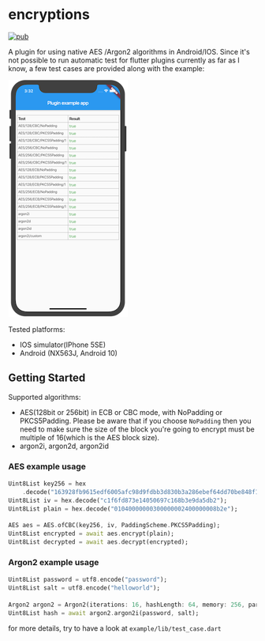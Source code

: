 # encryptions
[![pub](https://img.shields.io/pub/v/encryptions)](https://pub.dev/packages/encryptions)

A plugin for using native AES /Argon2 algorithms in Android/IOS. Since it's not possible to run automatic test for flutter plugins currently as far as I know, a few test cases are provided along with the example:

![Test report](report-ios.png)

Tested platforms:

* IOS simulator(IPhone 5SE)
* Android (NX563J, Android 10)

## Getting Started

Supported algorithms:

* AES(128bit or 256bit) in ECB or CBC mode,  with NoPadding or PKCS5Padding. Please be aware that if you choose `NoPadding` then you need to make sure the size of the block you're going to encrypt must be multiple of 16(which is the AES block size).
* argon2i, argon2d, argon2id

### AES example usage

```dart
Uint8List key256 = hex
    .decode("163928fb9615edf6005afc98d9fdbb3d830b3a286ebef64dd70be848f17bf9cc");
Uint8List iv = hex.decode("c1f6fd873e14050697c168b3e9da5db2");
Uint8List plain = hex.decode("01040000000300000002400000008b2e");

AES aes = AES.ofCBC(key256, iv, PaddingScheme.PKCS5Padding);
Uint8List encrypted = await aes.encrypt(plain);
Uint8List decrypted = await aes.decrypt(encrypted);
```

### Argon2 example usage

```dart
Uint8List password = utf8.encode("password");
Uint8List salt = utf8.encode("helloworld");

Argon2 argon2 = Argon2(iterations: 16, hashLength: 64, memory: 256, parallelism: 2);
Uint8List hash = await argon2.argon2i(password, salt);
```

for more details, try to have a look at `example/lib/test_case.dart`
